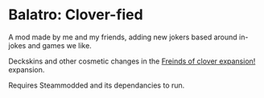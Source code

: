 # Balatro: Clover-fied

A mod made by me and my friends, adding new jokers based around in-jokes and games we like.

Deckskins and other cosmetic changes in the [Freinds of clover expansion!](https://github.com/Clover-090/Clover-fied-Friends-of-Clover-expansion) expansion.

Requires Steammodded and its dependancies to run.
